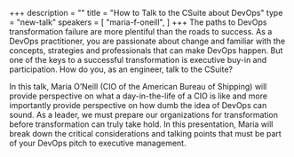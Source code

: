 +++
description = ""
title = "How to Talk to the CSuite about DevOps"
type = "new-talk"
speakers = [
        "maria-f-oneill",
]
+++
The paths to DevOps transformation failure are more plentiful than the roads to success. As a DevOps
practitioner, you are passionate about change and familiar with the concepts, strategies and
professionals that can make DevOps happen. But one of the keys to a successful transformation is
executive buy-in and participation. How do you, as an engineer, talk to the CSuite?

In this talk, Maria O’Neill (CIO of the American Bureau of Shipping) will provide perspective on what a day-in-the-life of a CIO is like and more importantly provide perspective on how dumb the idea of DevOps can sound. As a leader, we must prepare our organizations for transformation before
transformation can truly take hold. In this presentation, Maria will break down the critical
considerations and talking points that must be part of your DevOps pitch to executive management.